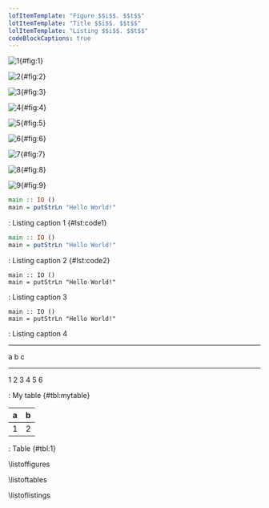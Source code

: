 ```yaml
---
lofItemTemplate: "Figure $$i$$. $$t$$"
lotItemTemplate: "Title $$i$$. $$t$$"
lolItemTemplate: "Listing $$i$$. $$t$$"
codeBlockCaptions: true
---
```


![1](fig1.png){#fig:1}

![2](fig2.png){#fig:2}

![3](fig3.png){#fig:3}

![4](fig4.png){#fig:4}

![5](fig5.png){#fig:5}

![6](fig6.png){#fig:6}

![7](fig7.png){#fig:7}

![8](fig8.png){#fig:8}

![9](fig9.png){#fig:9}

```haskell
main :: IO ()
main = putStrLn "Hello World!"
```
: Listing caption 1 {#lst:code1}

```haskell
main :: IO ()
main = putStrLn "Hello World!"
```

: Listing caption 2 {#lst:code2}

```{#lst:code3 .haskell}
main :: IO ()
main = putStrLn "Hello World!"
```
: Listing caption 3

```{#lst:code4 .haskell}
main :: IO ()
main = putStrLn "Hello World!"
```

: Listing caption 4

***

a   b   c
--- --- ---
1   2   3
4   5   6

: My table {#tbl:mytable}

| a | b |
|---|---|
| 1 | 2 |

: Table {#tbl:1}

\listoffigures

\listoftables

\listoflistings
